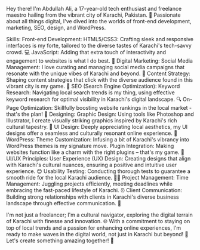 Hey there! I'm Abdullah Ali, a 17-year-old tech enthusiast and freelance maestro hailing from the vibrant city of Karachi, Pakistan. 🚀 Passionate about all things digital, I've dived into the worlds of front-end development, marketing, SEO, design, and WordPress.

Skills:
Front-end Development:
HTML5/CSS3: Crafting sleek and responsive interfaces is my forte, tailored to the diverse tastes of Karachi's tech-savvy crowd. 💻
JavaScript: Adding that extra touch of interactivity and engagement to websites is what I do best. 🚀
Digital Marketing:
Social Media Management: I love curating and managing social media campaigns that resonate with the unique vibes of Karachi and beyond. 📱
Content Strategy: Shaping content strategies that click with the diverse audience found in this vibrant city is my game. 📝
SEO (Search Engine Optimization):
Keyword Research: Navigating local search trends is my thing, using effective keyword research for optimal visibility in Karachi's digital landscape. 🔍
On-Page Optimization: Skillfully boosting website rankings in the local market - that's the plan! 🚀
Designing:
Graphic Design: Using tools like Photoshop and Illustrator, I create visually striking graphics inspired by Karachi's rich cultural tapestry. 🎨
UI Design: Deeply appreciating local aesthetics, my UI designs offer a seamless and culturally resonant online experience. 🌆
WordPress:
Theme Customization: Infusing a bit of Karachi's vibrancy into WordPress themes is my signature move.
Plugin Integration: Making websites function like a charm with the right plugins – that's my game. 🔌
UI/UX Principles:
User Experience (UX) Design: Creating designs that align with Karachi's cultural nuances, ensuring a positive and intuitive user experience. 😊
Usability Testing: Conducting thorough tests to guarantee a smooth ride for the local Karachi audience. 🕵️‍♂️
Project Management:
Time Management: Juggling projects efficiently, meeting deadlines while embracing the fast-paced lifestyle of Karachi. ⏰
Client Communication: Building strong relationships with clients in Karachi's diverse business landscape through effective communication. 🤝


I'm not just a freelancer; I'm a cultural navigator, exploring the digital terrain of Karachi with finesse and innovation. 🌐 
With a commitment to staying on top of local trends and a passion for enhancing online experiences, I'm ready to make waves in the digital world, not just in Karachi but beyond! 🚀 Let's create something amazing together! 🌟
